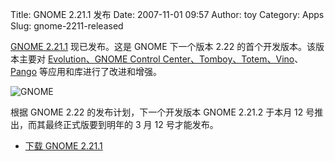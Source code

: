 Title: GNOME 2.21.1 发布
Date: 2007-11-01 09:57
Author: toy
Category: Apps
Slug: gnome-2211-released

[GNOME
2.21.1](http://mail.gnome.org/archives/gnome-announce-list/2007-October/msg00061.html)
现已发布。这是 GNOME 下一个版本 2.22 的首个开发版本。该版本主要对
[Evolution、GNOME Control
Center、Tomboy、Totem、Vino](http://ftp.gnome.org/pub/GNOME/desktop/2.21/2.21.1/NEWS)、[Pango](http://ftp.gnome.org/pub/GNOME/platform/2.21/2.21.1/NEWS)
等应用和库进行了改进和增强。

![GNOME](http://i.linuxtoy.org/i/logo/gnome-apps.png)

根据 GNOME 2.22 的发布计划，下一个开发版本 GNOME 2.21.2 于本月 12
号推出，而其最终正式版要到明年的 3 月 12 号才能发布。

- [下载 GNOME
2.21.1](http://ftp.gnome.org/pub/GNOME/desktop/2.21/2.21.1/)
